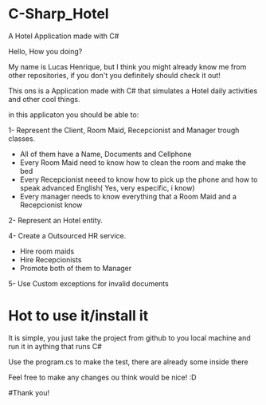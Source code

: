 # C-Sharp_Hotel
A Hotel Application made with C#


Hello, How you doing?

My name is Lucas Henrique, but I think you might already know me from other repositories, if you don't you definitely should check it out!

This ons is a Application made with C# that simulates a Hotel daily activities and other cool things.

in this applicaton you should be able to:

1- Represent the Client, Room Maid, Recepcionist and Manager trough classes.
  - All of them have a Name, Documents and Cellphone
  - Every Room Maid need to know how to clean the room and make the bed
  - Every Recepcionist neeed to know how to pick up the phone and how to speak advanced English( Yes, very especific, i know)
  - Every manager needs to know everything that a Room Maid and a Recepcionist know
  
 2- Represent an Hotel entity.

 4- Create a Outsourced HR service.
  - Hire room maids
  - Hire Recepcionists
  - Promote both of them to Manager
 
 5- Use Custom exceptions for invalid documents
 
 
 # Hot to use it/install it
 
 It is simple, you just take the project from github to you local machine and run it in aything that runs C#
 
 Use the program.cs to make the test, there are already some inside there 
 
 
 Feel free to make any changes ou think would be nice! :D
 
 #Thank you!
